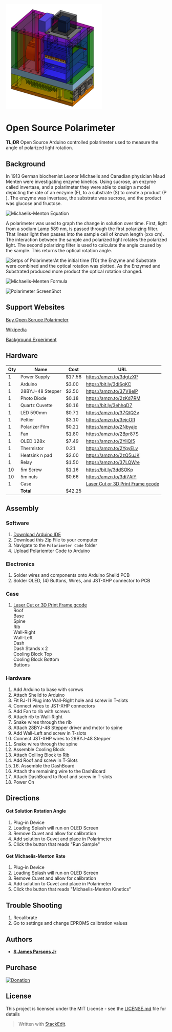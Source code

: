 

<img src="/Polarimeter.png" width="300">

# Open Source Polarimeter 

**TL;DR** Open Source Arduino controlled polarimeter used to measure the angle of polarized light rotation.


## Background
In 1913 German biochemist Leonor Michaelis and Canadian physician Maud Menten were investigating enzyme kinetics.  Using sucrose, an enzyme called invertase, and a polarimeter they were able to design a model depicting the rate of an enzyme (E), to a substrate (S) to create a product (P ).  The enzyme was invertase, the substrate was sucrose, and the product was glucose and fructose.  

![Michaelis-Menton Equation](https://pubs.rsc.org/en/Image/Get?imageInfo.ImageType=GA&imageInfo.ImageIdentifier.ManuscriptID=C4CP04334K&imageInfo.ImageIdentifier.Year=2015)

A polarimeter was used to graph the change in solution over time.  First, light from a sodium Lamp 589 nm, is passed through the first polarizing filter.  That linear light then passes into the sample cell of known length (xxx cm).  The interaction between the sample and polarized light rotates the polarized light.  The second polarizing filter is used to calculate the angle caused by the sample.  This returns the optical rotation angle.

![Setps of Polarimeter](https://www.wikitechy.com/interview-questions/chemistry/img/chemistry-images/why-na-lamp-is-used-in-a-polarimeter.png)At the initial time (T0) the Enzyme and Substrate were combined and the optical rotation was plotted.  As the Enzymed and Substrated produced more product the optical rotation changed.

![Michaelis-Menten Formula](https://wikimedia.org/api/rest_v1/media/math/render/svg/4bae00cd4d91917219daf235391295adeb36c84d)




![Polarimeter ScreenShot](/Polarimeter_screenShot.png)


## Support Websites
[Buy Open Soruce Polarimeter](https://www.celleleven.com/product/Polarimeter/)

[Wikipedia](https://en.wikipedia.org/wiki/Michaelis%E2%80%93Menten_kinetics)

[Background Experiment](https://user.eng.umd.edu/~nsw/ench485/lab14.htm)


## Hardware
|  Qty | Name | Cost | URL |
| --- | --- | --- | --- |
|  1 | Power Supply | $17.58 | https://amzn.to/3dgtzXP |
|  1 | Arduino | $3.00 | https://bit.ly/3diSqKC |
|  1 | 28BYJ-48 Stepper | $2.50 | https://amzn.to/37V8elP |
|  1 | Photo Diode | $0.18 | https://amzn.to/2zKd7RM |
|  1 | Quartz Cuvette | $0.16 | https://bit.ly/3ehhqD7 |
|  1 | LED 590mm | $0.71 | https://amzn.to/37QtQ2v |
|  1 | Peltier | $3.10 | https://amzn.to/3ejcOfI |
|  1 | Polarizer Film | $0.21 | https://amzn.to/2Nbyajc |
|  1 | Fan | $1.80 | https://amzn.to/2Bpr87S |
|  1 | OLED 128x | $7.49 | https://amzn.to/2YiiQI5 |
|  1 | Thermistor | 0.21 | https://amzn.to/2YgyELv |
|  1 | Heatsink n pad | $2.00 | https://amzn.to/2zQ5uJK |
|  1 | Relay | $1.50 | https://amzn.to/37LQWre |
|  10 | 5m Screw | $1.16 | https://bit.ly/3ddSOKp |
|  10 | 5m nuts | $0.66 | https://amzn.to/3di7AiY |
|  1 | Case |  | [Laser Cut or 3D Print Frame gcode](https://www.thingiverse.com/thing:4484626) |
|   | **Total** | $42.25 |  |



## Assembly
### Software
1. [Download Arduino IDE](https://www.arduino.cc/en/main/software)
2. Download this Zip File to your computer
3. Navigate to the ``Polarimeter Code`` folder
4. Upload Polariemter Code to Arduino 

### Electronics
1. Solder wires and components onto Arduino Sheild PCB
2. Solder OLED, (4) Buttons, Wires, and JST-XHP connector to PCB

### Case
1. [Laser Cut or 3D Print Frame gcode](https://www.thingiverse.com/thing:4484626) <br>Roof<br>Base<br>Spine<br>Rib<br>Wall-Right<br>Wall-Left<br>Dash<br>Dash Stands x 2 <br> Cooling Block Top <br> Cooling Block Bottom<br>Buttons

### Hardware
1. Add Arduino to base with screws
2. Attach Sheild to Arduino 
3. Fit RJ-11 Plug into Wall-Right hole and screw in T-slots
4. Connect wires to JST-XHP connectors
5. Add Fan to rib with screws
6. Attach rib to Wall-Right
7. Snake wires through the rib
8.  Attach 28BYJ-48 Stepper driver and motor to spine
9. Add Wall-Left and screw in T-slots
10. Connect JST-XHP wires to 29BYJ-48 Stepper
11. Snake wires through the spine
12. Assemble Cooling Block
13. Attach Colling Block to Rib
14. Add Roof and screw in T-Slots
15. 16. Assemble the DashBoard
16. Attach the remaining wire to the DashBoard
17. Attach DashBoard to Roof and screw in T-slots
18. Power On



## Directions
#### Get Solution Rotation Angle
1. Plug-in Device
2. Loading Splash will run on OLED Screen
3. Remove Cuvet and allow for calibration
4. Add solution to Cuvet and place in Polarimeter
5. Click the button that reads "Run Sample"

####  Get Michaelis-Menton Rate
1. Plug-in Device
2. Loading Splash will run on OLED Screen
3. Remove Cuvet and allow for calibration
4. Add solution to Cuvet and place in Polarimeter
5. Click the button that reads "Michaelis-Menton Kinetics"


## Trouble Shooting
1. Recalibrate
2. Go to settings and change EPROMS calibration values

## Authors

* **[S James Parsons Jr](https://www.linkedin.com/in/sjamesparsonsjr/)** 

## Purchase
[![Donation](https://i1.wp.com/calumetartcenter.com/wp-content/uploads/2013/02/paypal-buy-now-button.png?fit=284%2C136&ssl=1)](https://i1.wp.com/calumetartcenter.com/wp-content/uploads/2013/02/paypal-buy-now-button.png?fit=284%2C136&ssl=1)



## License

This project is licensed under the MIT License - see the [LICENSE.md](LICENSE.md) file for details







> Written with [StackEdit](https://stackedit.io/).

